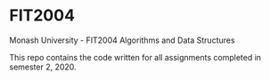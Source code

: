 # FIT2004
Monash University - FIT2004 Algorithms and Data Structures

This repo contains the code written for all assignments completed in semester 2, 2020.
